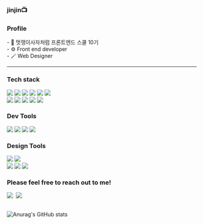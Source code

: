 ### jinjin📺

<h3 align="left">Profile</h3>
<div align="left">
- 🌱 멋쟁이사자처럼 프론트엔드 스쿨 10기 <br>
- ⚙️ Front end developer <br>
- 🪄 Web Designer<br>
</div>

---
<h3 align="left">Tech stack</h3>
<div align="left">
  <img src="https://img.shields.io/badge/HTML5-20232a.svg?style=for-the-badge&logo=react&logoColor=61DAFB" />
  <img src="https://img.shields.io/badge/CSS3-1572b6?style=for-the-badge&logo=css3&logoColor=white"/>
  <img src="https://img.shields.io/badge/Sass-C69?logo=sass&logoColor=fff&style=for-the-badge">
  <img src="https://img.shields.io/badge/Tailwind%20CSS-06B6D4?logo=tailwindcss&logoColor=fff&style=for-the-badge">
  <img src="https://img.shields.io/badge/Vite-646CFF?logo=vite&logoColor=fff&style=for-the-badge">
  <img src="https://img.shields.io/badge/Axios-5A29E4?logo=axios&logoColor=fff&style=for-the-badge">
</div>
<div align="left">
  <img src="https://img.shields.io/badge/Javascript-ffb13b?style=for-the-badge&logo=javascript&logoColor=white"/>
  <img src="https://img.shields.io/badge/TypeScript-3178C6?logo=typescript&logoColor=fff&style=for-the-badge">
  <img src="https://img.shields.io/badge/jQuery-0769AD?logo=jquery&logoColor=fff&style=for-the-badge">
  <img src="https://img.shields.io/badge/React-61DAFB?logo=react&logoColor=000&style=for-the-badge">
  <img src="https://img.shields.io/badge/React%20Router-CA4245?logo=reactrouter&logoColor=fff&style=for-the-badge">
  
</div>

<h3 align="left">Dev Tools</h3>
<div align="left">
  <img src="https://img.shields.io/badge/git-F05033.svg?style=for-the-badge&logo=git&logoColor=white" />
  <img src="https://img.shields.io/badge/github-181717.svg?style=for-the-badge&logo=github&logoColor=white" />
  <img src="https://img.shields.io/badge/Notion-F3F3F3.svg?style=for-the-badge&logo=notion&logoColor=black" />
  <img src="https://img.shields.io/badge/PocketBase-B8DBE4?logo=pocketbase&logoColor=000&style=for-the-badge" />
</div>

<h3 align="left">Design Tools</h3>
<div align="left">
  <img src="https://img.shields.io/badge/Adobe%20XD-FF61F6?logo=adobexd&logoColor=fff&style=for-the-badge" />
  <img src="https://img.shields.io/badge/figma-F24E1E.svg?style=for-the-badge&logo=figma&logoColor=white" />
</div>
<div align="left">
  <img src="https://img.shields.io/badge/adobe%20photoshop-08253c.svg?style=for-the-badge&logo=adobe%20photoshop&logoColor=37abff" />
  <img src="https://img.shields.io/badge/Adobe%20Illustrator-FF9A00?logo=adobeillustrator&logoColor=fff&style=for-the-badge"/>
  <img src="https://img.shields.io/badge/Adobe%20Premiere%20Pro-99F?logo=adobepremierepro&logoColor=fff&style=for-the-badge" />
</div>

<h3 align="left">Please feel free to reach out to me!</h3>
<div align="left">
  <a href="https://velog.io/@codingsnail"><img src="https://img.shields.io/badge/Tech%20Blog-11B48A?style=for-the-badge&logo=Vimeo&logoColor=white&link=https://velog.io/@codingsnail"/></a>&nbsp
  <a href="mailto:5132jinyu@gmail.com"><img src="https://img.shields.io/badge/Gmail-d14836?style=for-the-badge&logo=Gmail&logoColor=white&link=5132jinyu@gmail.com"/></a>
  <br>
  <br>
</div>

<div align="left">
  
  ![Anurag's GitHub stats](https://github-readme-stats.vercel.app/api?username=jinjintv&show_icons=true&theme=panda)
</div>
